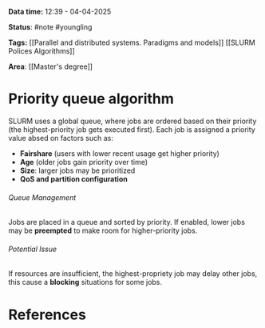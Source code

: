**Data time:** 12:39 - 04-04-2025

**Status**: #note #youngling 

**Tags:** [[Parallel and distributed systems. Paradigms and models]] [[SLURM Polices Algorithms]]

**Area**: [[Master's degree]]
# Priority queue algorithm

SLURM uses a global queue, where jobs are ordered based on their priority (the highest-priority job gets executed first). Each job is assigned a priority value absed on factors such as:
- **Fairshare** (users with lower recent usage get higher priority)
- **Age** (older jobs gain priority over time)
- **Size**: larger jobs may be prioritized
- **QoS and partition configuration**


###### Queue Management
Jobs are placed in a queue and sorted by priority. If enabled, lower jobs may be **preempted** to make room for higher-priority jobs.
###### Potential Issue
If resources are insufficient, the highest-propriety job may delay other jobs, this cause a **blocking** situations for some jobs.
# References
